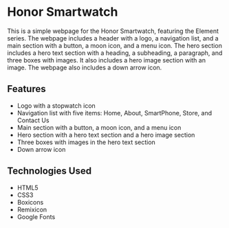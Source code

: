 # Honor Smartwatch

This is a simple webpage for the Honor Smartwatch, featuring the Element series. The webpage includes a header with a logo, a navigation list, and a main section with a button, a moon icon, and a menu icon. The hero section includes a hero text section with a heading, a subheading, a paragraph, and three boxes with images. It also includes a hero image section with an image. The webpage also includes a down arrow icon.

## Features

- Logo with a stopwatch icon
- Navigation list with five items: Home, About, SmartPhone, Store, and Contact Us
- Main section with a button, a moon icon, and a menu icon
- Hero section with a hero text section and a hero image section
- Three boxes with images in the hero text section
- Down arrow icon

## Technologies Used

- HTML5
- CSS3
- Boxicons
- Remixicon
- Google Fonts